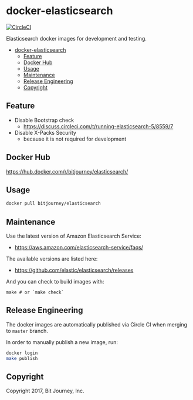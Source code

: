 # docker-elasticsearch

[![CircleCI](https://circleci.com/gh/bitjourney/docker-elasticsearch/tree/master.svg?style=svg)](https://circleci.com/gh/bitjourney/docker-elasticsearch/tree/master)

Elasticsearch docker images for development and testing.

<!-- TOC -->

- [docker-elasticsearch](#docker-elasticsearch)
  - [Feature](#feature)
  - [Docker Hub](#docker-hub)
  - [Usage](#usage)
  - [Maintenance](#maintenance)
  - [Release Engineering](#release-engineering)
  - [Copyright](#copyright)

<!-- /TOC -->
<!-- TOC generated by https://marketplace.visualstudio.com/items?itemName=AlanWalk.markdown-toc -->

## Feature

- Disable Bootstrap check
  - https://discuss.circleci.com/t/running-elasticsearch-5/8559/7
- Disable X-Packs Security
  - because it is not required for development

## Docker Hub

https://hub.docker.com/r/bitjourney/elasticsearch/

## Usage

```sh
docker pull bitjourney/elasticsearch
```

## Maintenance

Use the latest version of Amazon Elasticsearch Service:

* https://aws.amazon.com/elasticsearch-service/faqs/

The available versions are listed here:

* https://github.com/elastic/elasticsearch/releases

And you can check to build images with:

```console
make # or `make check`
```

## Release Engineering

The docker images are automatically published via Circle CI when merging to `master` branch.

In order to manually publish a new image, run:

```sh
docker login
make publish
```

## Copyright

Copyright 2017, Bit Journey, Inc.
